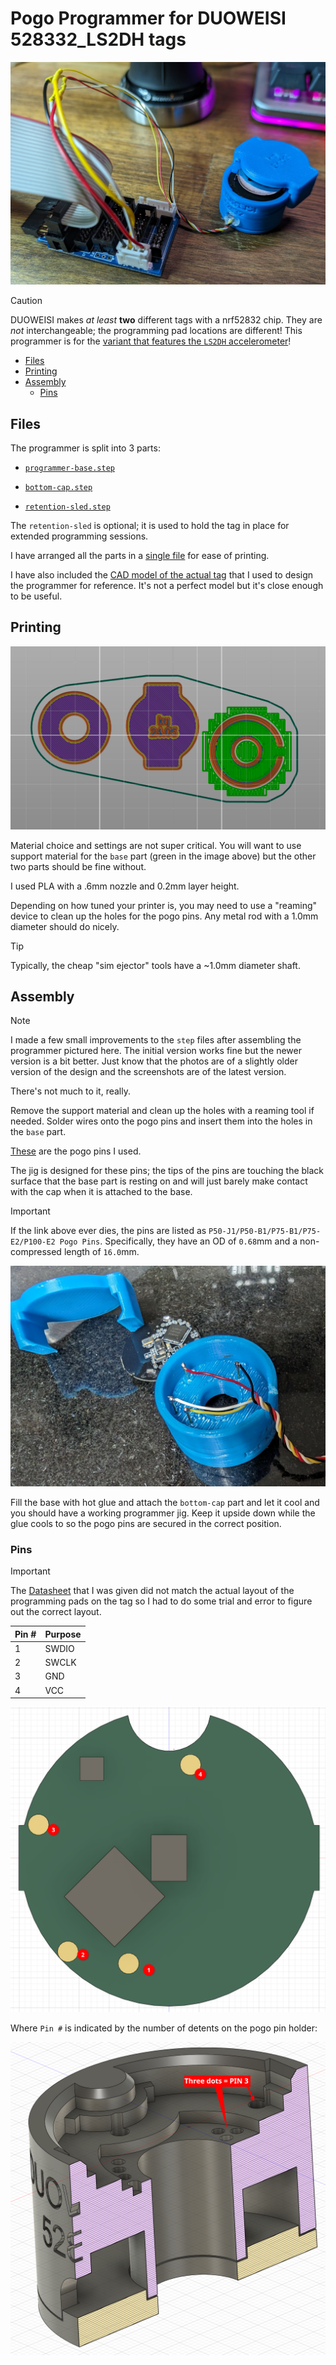 <!-- omit from toc -->
# Pogo Programmer for DUOWEISI 528332_LS2DH tags

![alt text](_files/assemble02.jpg)

> [!CAUTION]
> DUOWEISI makes _at least_ **two** different tags with a nrf52832 chip.
> They are _not_ interchangeable; the programming pad locations are different!
> This programmer is for the [variant that features the `LS2DH` accelerometer](https://www.aliexpress.us/item/3256805027170746.html)!

- [Files](#files)
- [Printing](#printing)
- [Assembly](#assembly)
  - [Pins](#pins)

## Files

The programmer is split into 3 parts:

- [`programmer-base.step`](./duoweisi-528332_programmer-base.step)

- [`bottom-cap.step`](./duoweisi-528332_programmer-bottom-cap.step)

- [`retention-sled.step`](./duoweisi-528332_programmer-retention-sled.step)

The `retention-sled` is optional; it is used to hold the tag in place for extended programming sessions.

I have arranged all the parts in a [single file](./duoweisi-528332_programmer.3mf) for ease of printing.

I have also included the [CAD model of the actual tag](./duoweisi-528332_LS2DH.step) that I used to design the programmer for reference. It's not a perfect model but it's close enough to be useful.

## Printing

![alt text](_files/print01.png)

Material choice and settings are not super critical.
You will want to use support material for the `base` part (green in the image above) but the other two parts should be fine without.

I used PLA with a .6mm nozzle and 0.2mm layer height.

Depending on how tuned your printer is, you may need to use a "reaming" device to clean up the holes for the pogo pins.
Any metal rod with a 1.0mm diameter should do nicely.

> [!TIP]
> Typically, the cheap "sim ejector" tools have a ~1.0mm diameter shaft.

## Assembly

> [!NOTE]
> I made a few small improvements to the `step` files after assembling the programmer pictured here. The initial version works fine but the newer version is a bit better.
> Just know that the photos are of a slightly older version of the design and the screenshots are of the latest version.

There's not much to it, really.

Remove the support material and clean up the holes with a reaming tool if needed.
Solder wires onto the pogo pins and insert them into the holes in the `base` part.

[These](https://www.amazon.com/gp/product/B08DCS2G3D/) are the pogo pins I used.

The jig is designed for these pins; the tips of the pins are touching the black surface that the base part is resting on and will just barely make contact with the cap when it is attached to the base.

> [!IMPORTANT]  
> If the link above ever dies, the pins are listed as `P50-J1/P50-B1/P75-B1/P75-E2/P100-E2 Pogo Pins`.
> Specifically, they have an OD of `0.68`mm and a non-compressed length of `16.0`mm.
>

![alt text](_files/assemble01.jpg)

Fill the base with hot glue and attach the `bottom-cap` part and let it cool and you should have a working programmer jig.
Keep it upside down while the glue cools to so the pogo pins are secured in the correct position.

### Pins

> [!IMPORTANT]
> The [Datasheet](../NRF52832%20LIS2DH.pdf) that I was given did not match the actual layout of the programming pads on the tag so I had to do some trial and error to figure out the correct layout.

| Pin # | Purpose |
| ----- | ------- |
| 1     | SWDIO   |
| 2     | SWCLK   |
| 3     | GND     |
| 4     | VCC     |

![alt text](_files/tag01.png)

Where `Pin #` is indicated by the number of detents on the pogo pin holder:

![alt text](_files/model01.png)

